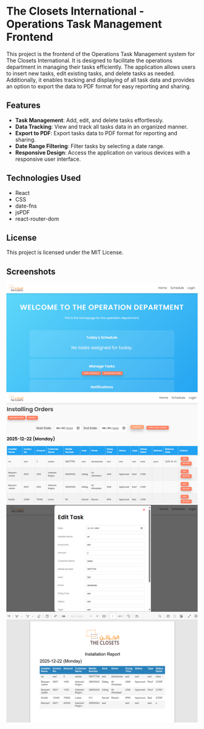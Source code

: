 # The Closets International - Operations Task Management Frontend

This project is the frontend of the Operations Task Management system for The Closets International. It is designed to facilitate the operations department in managing their tasks efficiently. The application allows users to insert new tasks, edit existing tasks, and delete tasks as needed. Additionally, it enables tracking and displaying of all task data and provides an option to export the data to PDF format for easy reporting and sharing.

## Features

- **Task Management**: Add, edit, and delete tasks effortlessly.
- **Data Tracking**: View and track all tasks data in an organized manner.
- **Export to PDF**: Export tasks data to PDF format for reporting and sharing.
- **Date Range Filtering**: Filter tasks by selecting a date range.
- **Responsive Design**: Access the application on various devices with a responsive user interface.

## Technologies Used

- React
- CSS
- date-fns
- jsPDF
- react-router-dom

## License

This project is licensed under the MIT License.

## Screenshots
![1](./images/1.png)
![2](./images/2.png)
![2](./images/3.png)
![2](./images/4.png)
